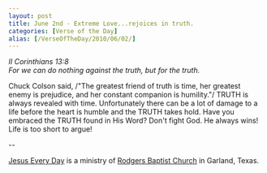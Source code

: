 ```yaml
---
layout: post
title: June 2nd - Extreme Love...rejoices in truth.
categories: [Verse of the Day]
alias: [/VerseOfTheDay/2010/06/02/]
---
```


_II Corinthians 13:8  
For we can do nothing against the truth, but for the truth._

Chuck Colson said, /"The greatest friend of truth is time, her
greatest enemy is prejudice, and her constant companion is
humility."/ TRUTH is always revealed with time. Unfortunately there
can be a lot of damage to a life before the heart is humble and the
TRUTH takes hold. Have you embraced the TRUTH found in His Word?
Don't fight God. He always wins! Life is too short to argue!

 --

<a href=http://jesuseveryday.net>Jesus Every Day</a> is a ministry of <a href=http://rodgersbaptist.net>Rodgers Baptist Church</a> in Garland, Texas.
